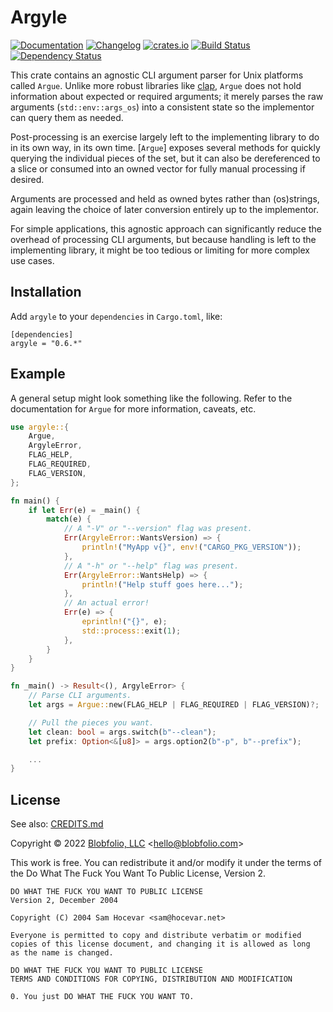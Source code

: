 # Argyle

[![Documentation](https://docs.rs/argyle/badge.svg)](https://docs.rs/argyle/)
[![Changelog](https://img.shields.io/crates/v/argyle.svg?label=Changelog&color=9cf)](https://github.com/Blobfolio/argyle/blob/master/CHANGELOG.md)
[![crates.io](https://img.shields.io/crates/v/argyle.svg)](https://crates.io/crates/argyle)
[![Build Status](https://github.com/Blobfolio/argyle/workflows/Build/badge.svg)](https://github.com/Blobfolio/argyle/actions)
[![Dependency Status](https://deps.rs/repo/github/blobfolio/argyle/status.svg)](https://deps.rs/repo/github/blobfolio/argyle)

This crate contains an agnostic CLI argument parser for Unix platforms called `Argue`. Unlike more robust libraries like [clap](https://crates.io/crates/clap), `Argue` does not hold information about expected or required arguments; it merely parses the raw arguments (`std::env::args_os`) into a consistent state so the implementor can query them as needed.

Post-processing is an exercise largely left to the implementing library to do in its own way, in its own time. [`Argue`] exposes several methods for quickly querying the individual pieces of the set, but it can also be dereferenced to a slice or consumed into an owned vector for fully manual processing if desired.

Arguments are processed and held as owned bytes rather than (os)strings, again leaving the choice of later conversion entirely up to the implementor.

For simple applications, this agnostic approach can significantly reduce the overhead of processing CLI arguments, but because handling is left to the implementing library, it might be too tedious or limiting for more complex use cases.



## Installation

Add `argyle` to your `dependencies` in `Cargo.toml`, like:

```
[dependencies]
argyle = "0.6.*"
```



## Example

A general setup might look something like the following. Refer to the documentation for `Argue` for more information, caveats, etc.

```rust
use argyle::{
    Argue,
    ArgyleError,
    FLAG_HELP,
    FLAG_REQUIRED,
    FLAG_VERSION,
};

fn main() {
    if let Err(e) = _main() {
        match(e) {
            // A "-V" or "--version" flag was present.
            Err(ArgyleError::WantsVersion) => {
                println!("MyApp v{}", env!("CARGO_PKG_VERSION"));
            },
            // A "-h" or "--help" flag was present.
            Err(ArgyleError::WantsHelp) => {
                println!("Help stuff goes here...");
            },
            // An actual error!
            Err(e) => {
                eprintln!("{}", e);
                std::process::exit(1);
            },
        }
    }
}

fn _main() -> Result<(), ArgyleError> {
    // Parse CLI arguments.
    let args = Argue::new(FLAG_HELP | FLAG_REQUIRED | FLAG_VERSION)?;

    // Pull the pieces you want.
    let clean: bool = args.switch(b"--clean");
    let prefix: Option<&[u8]> = args.option2(b"-p", b"--prefix");

    ...
}
```



## License

See also: [CREDITS.md](CREDITS.md)

Copyright © 2022 [Blobfolio, LLC](https://blobfolio.com) &lt;hello@blobfolio.com&gt;

This work is free. You can redistribute it and/or modify it under the terms of the Do What The Fuck You Want To Public License, Version 2.

    DO WHAT THE FUCK YOU WANT TO PUBLIC LICENSE
    Version 2, December 2004
    
    Copyright (C) 2004 Sam Hocevar <sam@hocevar.net>
    
    Everyone is permitted to copy and distribute verbatim or modified
    copies of this license document, and changing it is allowed as long
    as the name is changed.
    
    DO WHAT THE FUCK YOU WANT TO PUBLIC LICENSE
    TERMS AND CONDITIONS FOR COPYING, DISTRIBUTION AND MODIFICATION
    
    0. You just DO WHAT THE FUCK YOU WANT TO.

